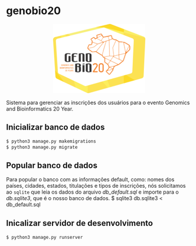 # genobio20
<p align="center"> 
    <img src="static/static/img/Logo_site_05.png" width="250">
</p>
Sistema para gerenciar as inscrições dos usuários para o evento Genomics and Bioinformatics 20 Year.

## Inicializar banco de dados
    $ python3 manage.py makemigrations
    $ python3 manage.py migrate

## Popular banco de dados
Para popular o banco com as informações default, como: nomes dos países, cidades, estados, titulações e tipos de inscrições,  nós solicitamos ao `sqlite` que leia os dados do arquivo *db_default.sql* e importe para o *db.sqlite3*, que é o nosso banco de dados.
    $ sqlite3 db.sqlite3 < db_default.sql

## Inicalizar servidor de desenvolvimento
    $ python3 manage.py runserver